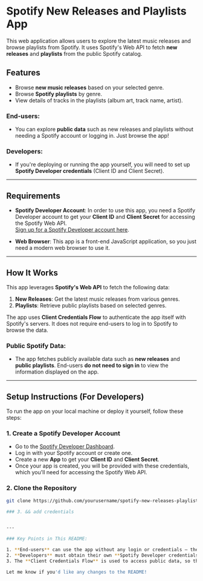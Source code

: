 
# Spotify New Releases and Playlists App

This web application allows users to explore the latest music releases and browse playlists from Spotify. It uses Spotify's Web API to fetch **new releases** and **playlists** from the public Spotify catalog.

## Features
- Browse **new music releases** based on your selected genre.
- Browse **Spotify playlists** by genre.
- View details of tracks in the playlists (album art, track name, artist).

### End-users:
- You can explore **public data** such as new releases and playlists without needing a Spotify account or logging in. Just browse the app!

### Developers:
- If you're deploying or running the app yourself, you will need to set up **Spotify Developer credentials** (Client ID and Client Secret).

---

## Requirements

- **Spotify Developer Account**: In order to use this app, you need a Spotify Developer account to get your **Client ID** and **Client Secret** for accessing the Spotify Web API.  
  [Sign up for a Spotify Developer account here](https://developer.spotify.com/dashboard/applications).
  
- **Web Browser**: This app is a front-end JavaScript application, so you just need a modern web browser to use it.

---

## How It Works

This app leverages **Spotify's Web API** to fetch the following data:
1. **New Releases**: Get the latest music releases from various genres.
2. **Playlists**: Retrieve public playlists based on selected genres.

The app uses **Client Credentials Flow** to authenticate the app itself with Spotify's servers. It does not require end-users to log in to Spotify to browse the data.

### Public Spotify Data:
- The app fetches publicly available data such as **new releases** and **public playlists**. End-users **do not need to sign in** to view the information displayed on the app.

---

## Setup Instructions (For Developers)

To run the app on your local machine or deploy it yourself, follow these steps:

### 1. Create a Spotify Developer Account

- Go to the [Spotify Developer Dashboard](https://developer.spotify.com/dashboard/applications).
- Log in with your Spotify account or create one.
- Create a new **App** to get your **Client ID** and **Client Secret**.
- Once your app is created, you will be provided with these credentials, which you'll need for accessing the Spotify Web API.

### 2. Clone the Repository

```bash
git clone https://github.com/yourusername/spotify-new-releases-playlists.git

### 3. && add credentials


---

### Key Points in This README:

1. **End-users** can use the app without any login or credentials — they can view the data displayed (new releases and playlists).
2. **Developers** must obtain their own **Spotify Developer credentials** (Client ID and Client Secret) to run the app.
3. The **Client Credentials Flow** is used to access public data, so there is no need for user login.

Let me know if you'd like any changes to the README!

